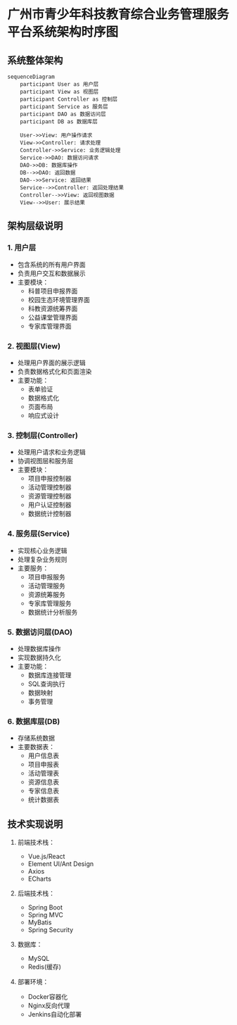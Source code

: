 # 广州市青少年科技教育综合业务管理服务平台系统架构时序图

## 系统整体架构

```mermaid
sequenceDiagram
    participant User as 用户层
    participant View as 视图层
    participant Controller as 控制层
    participant Service as 服务层
    participant DAO as 数据访问层
    participant DB as 数据库层

    User->>View: 用户操作请求
    View->>Controller: 请求处理
    Controller->>Service: 业务逻辑处理
    Service->>DAO: 数据访问请求
    DAO->>DB: 数据库操作
    DB-->>DAO: 返回数据
    DAO-->>Service: 返回结果
    Service-->>Controller: 返回处理结果
    Controller-->>View: 返回视图数据
    View-->>User: 展示结果
```

## 架构层级说明

### 1. 用户层
- 包含系统的所有用户界面
- 负责用户交互和数据展示
- 主要模块：
  - 科普项目申报界面
  - 校园生态环境管理界面
  - 科教资源统筹界面
  - 公益课堂管理界面
  - 专家库管理界面

### 2. 视图层(View)
- 处理用户界面的展示逻辑
- 负责数据格式化和页面渲染
- 主要功能：
  - 表单验证
  - 数据格式化
  - 页面布局
  - 响应式设计

### 3. 控制层(Controller)
- 处理用户请求和业务逻辑
- 协调视图层和服务层
- 主要模块：
  - 项目申报控制器
  - 活动管理控制器
  - 资源管理控制器
  - 用户认证控制器
  - 数据统计控制器

### 4. 服务层(Service)
- 实现核心业务逻辑
- 处理复杂业务规则
- 主要服务：
  - 项目申报服务
  - 活动管理服务
  - 资源统筹服务
  - 专家库管理服务
  - 数据统计分析服务

### 5. 数据访问层(DAO)
- 处理数据库操作
- 实现数据持久化
- 主要功能：
  - 数据库连接管理
  - SQL查询执行
  - 数据映射
  - 事务管理

### 6. 数据库层(DB)
- 存储系统数据
- 主要数据表：
  - 用户信息表
  - 项目申报表
  - 活动管理表
  - 资源信息表
  - 专家信息表
  - 统计数据表

## 技术实现说明

1. 前端技术栈：
   - Vue.js/React
   - Element UI/Ant Design
   - Axios
   - ECharts

2. 后端技术栈：
   - Spring Boot
   - Spring MVC
   - MyBatis
   - Spring Security

3. 数据库：
   - MySQL
   - Redis(缓存)

4. 部署环境：
   - Docker容器化
   - Nginx反向代理
   - Jenkins自动化部署 